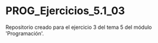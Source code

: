 # PROG_Ejercicios_5.1_03
Repositorio creado para el ejercicio 3 del tema 5 del módulo 'Programación'.
